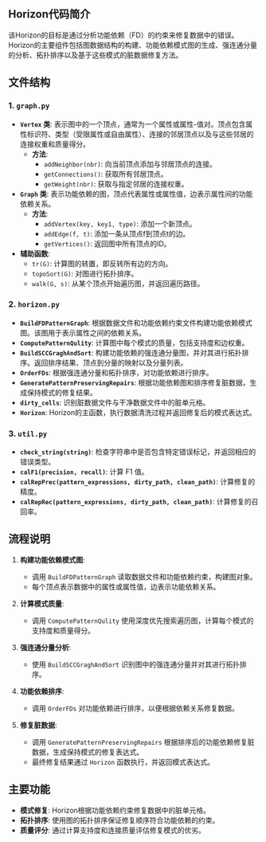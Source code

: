 ## Horizon代码简介
该Horizon的目标是通过分析功能依赖（FD）的约束来修复数据中的错误。Horizon的主要组件包括图数据结构的构建、功能依赖模式图的生成、强连通分量的分析、拓扑排序以及基于这些模式的脏数据修复方法。

## 文件结构
### 1. `graph.py`
- **`Vertex` 类**: 表示图中的一个顶点，通常为一个属性或属性-值对。顶点包含属性标识符、类型（受限属性或自由属性）、连接的邻居顶点以及与这些邻居的连接权重和质量得分。
    - **方法**:
      - `addNeighbor(nbr)`: 向当前顶点添加与邻居顶点的连接。
      - `getConnections()`: 获取所有邻居顶点。
      - `getWeight(nbr)`: 获取与指定邻居的连接权重。
- **`Graph` 类**: 表示功能依赖的图，顶点代表属性或属性值，边表示属性间的功能依赖关系。
    - **方法**:
      - `addVertex(key, key1, type)`: 添加一个新顶点。
      - `addEdge(f, t)`: 添加一条从顶点f到顶点t的边。
      - `getVertices()`: 返回图中所有顶点的ID。
- **辅助函数**:
  - `tr(G)`: 计算图的转置，即反转所有边的方向。
  - `topoSort(G)`: 对图进行拓扑排序。
  - `walk(G, s)`: 从某个顶点开始遍历图，并返回遍历路径。

### 2. `horizon.py`
- **`BuildFDPatternGraph`**: 根据数据文件和功能依赖约束文件构建功能依赖模式图。该图用于表示属性之间的依赖关系。
- **`ComputePatternQulity`**: 计算图中每个模式的质量，包括支持度和边权重。
- **`BuildSCCGraghAndSort`**: 构建功能依赖的强连通分量图，并对其进行拓扑排序。返回排序结果、顶点到分量的映射以及分量列表。
- **`OrderFDs`**: 根据强连通分量和拓扑排序，对功能依赖进行排序。
- **`GeneratePatternPreservingRepairs`**: 根据功能依赖图和排序修复脏数据，生成保持模式的修复结果。
- **`dirty_cells`**: 识别脏数据文件与干净数据文件中的脏单元格。
- **`Horizon`**: Horizon的主函数，执行数据清洗过程并返回修复后的模式表达式。

### 3. `util.py`
- **`check_string(string)`**: 检查字符串中是否包含特定错误标记，并返回相应的错误类型。
- **`calF1(precision, recall)`**: 计算 F1 值。
- **`calRepPrec(pattern_expressions, dirty_path, clean_path)`**: 计算修复的精度。
- **`calRepRec(pattern_expressions, dirty_path, clean_path)`**: 计算修复的召回率。

## 流程说明
1. **构建功能依赖模式图**:
   - 调用 `BuildFDPatternGraph` 读取数据文件和功能依赖约束，构建图对象。
   - 每个顶点表示数据中的属性或属性值，边表示功能依赖关系。
   
2. **计算模式质量**:
   - 调用 `ComputePatternQulity` 使用深度优先搜索遍历图，计算每个模式的支持度和质量得分。

3. **强连通分量分析**:
   - 使用 `BuildSCCGraghAndSort` 识别图中的强连通分量并对其进行拓扑排序。

4. **功能依赖排序**:
   - 调用 `OrderFDs` 对功能依赖进行排序，以便根据依赖关系修复数据。

5. **修复脏数据**:
   - 调用 `GeneratePatternPreservingRepairs` 根据排序后的功能依赖修复脏数据，生成保持模式的修复表达式。
   - 最终修复结果通过 `Horizon` 函数执行，并返回模式表达式。

## 主要功能
- **模式修复**: Horizon根据功能依赖约束修复数据中的脏单元格。
- **拓扑排序**: 使用图的拓扑排序保证修复顺序符合功能依赖的约束。
- **质量评分**: 通过计算支持度和连接质量评估修复模式的优劣。
